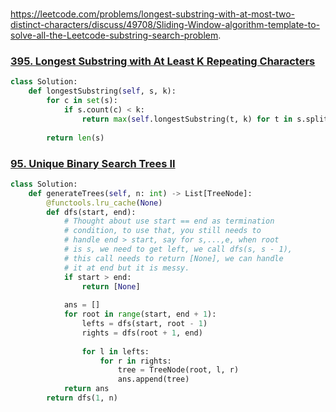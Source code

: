 #
https://leetcode.com/problems/longest-substring-with-at-most-two-distinct-characters/discuss/49708/Sliding-Window-algorithm-template-to-solve-all-the-Leetcode-substring-search-problem.


### [395. Longest Substring with At Least K Repeating Characters](https://leetcode.com/problems/longest-substring-with-at-least-k-repeating-characters/)

```python
class Solution:
    def longestSubstring(self, s, k):
        for c in set(s):
            if s.count(c) < k:
                return max(self.longestSubstring(t, k) for t in s.split(c))
    
        return len(s)
```

### [95. Unique Binary Search Trees II](https://leetcode.com/problems/unique-binary-search-trees-ii/)

```python
class Solution:
    def generateTrees(self, n: int) -> List[TreeNode]:
        @functools.lru_cache(None)
        def dfs(start, end):
            # Thought about use start == end as termination
            # condition, to use that, you still needs to 
            # handle end > start, say for s,...,e, when root
            # is s, we need to get left, we call dfs(s, s - 1),
            # this call needs to return [None], we can handle
            # it at end but it is messy.
            if start > end:
                return [None]
            
            ans = []
            for root in range(start, end + 1):
                lefts = dfs(start, root - 1)
                rights = dfs(root + 1, end)
                
                for l in lefts:
                    for r in rights:
                        tree = TreeNode(root, l, r)
                        ans.append(tree)
            return ans
        return dfs(1, n)
```